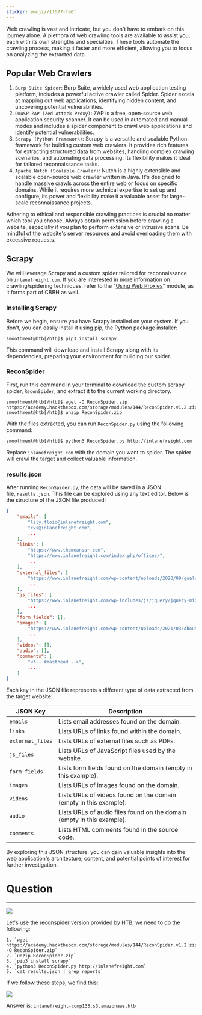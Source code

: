 ```yaml
---
sticker: emoji//1f577-fe0f
---
```

Web crawling is vast and intricate, but you don't have to embark on this journey alone. A plethora of web crawling tools are available to assist you, each with its own strengths and specialties. These tools automate the crawling process, making it faster and more efficient, allowing you to focus on analyzing the extracted data.

## Popular Web Crawlers

1. `Burp Suite Spider`: Burp Suite, a widely used web application testing platform, includes a powerful active crawler called Spider. Spider excels at mapping out web applications, identifying hidden content, and uncovering potential vulnerabilities.
2. `OWASP ZAP (Zed Attack Proxy)`: ZAP is a free, open-source web application security scanner. It can be used in automated and manual modes and includes a spider component to crawl web applications and identify potential vulnerabilities.
3. `Scrapy (Python Framework)`: Scrapy is a versatile and scalable Python framework for building custom web crawlers. It provides rich features for extracting structured data from websites, handling complex crawling scenarios, and automating data processing. Its flexibility makes it ideal for tailored reconnaissance tasks.
4. `Apache Nutch (Scalable Crawler)`: Nutch is a highly extensible and scalable open-source web crawler written in Java. It's designed to handle massive crawls across the entire web or focus on specific domains. While it requires more technical expertise to set up and configure, its power and flexibility make it a valuable asset for large-scale reconnaissance projects.

Adhering to ethical and responsible crawling practices is crucial no matter which tool you choose. Always obtain permission before crawling a website, especially if you plan to perform extensive or intrusive scans. Be mindful of the website's server resources and avoid overloading them with excessive requests.

## Scrapy

We will leverage Scrapy and a custom spider tailored for reconnaissance on `inlanefreight.com`. If you are interested in more information on crawling/spidering techniques, refer to the "[Using Web Proxies](https://academy.hackthebox.com/module/details/110)" module, as it forms part of CBBH as well.

### Installing Scrapy

Before we begin, ensure you have Scrapy installed on your system. If you don't, you can easily install it using pip, the Python package installer:


```shell-session
smoothment@htb[/htb]$ pip3 install scrapy
```

This command will download and install Scrapy along with its dependencies, preparing your environment for building our spider.

### ReconSpider

First, run this command in your terminal to download the custom scrapy spider, `ReconSpider`, and extract it to the current working directory.



```shell-session
smoothment@htb[/htb]$ wget -O ReconSpider.zip https://academy.hackthebox.com/storage/modules/144/ReconSpider.v1.2.zip
smoothment@htb[/htb]$ unzip ReconSpider.zip 
```

With the files extracted, you can run `ReconSpider.py` using the following command:



```shell-session
smoothment@htb[/htb]$ python3 ReconSpider.py http://inlanefreight.com
```

Replace `inlanefreight.com` with the domain you want to spider. The spider will crawl the target and collect valuable information.

### results.json

After running `ReconSpider.py`, the data will be saved in a JSON file, `results.json`. This file can be explored using any text editor. Below is the structure of the JSON file produced:


```json
{
    "emails": [
        "lily.floid@inlanefreight.com",
        "cvs@inlanefreight.com",
        ...
    ],
    "links": [
        "https://www.themeansar.com",
        "https://www.inlanefreight.com/index.php/offices/",
        ...
    ],
    "external_files": [
        "https://www.inlanefreight.com/wp-content/uploads/2020/09/goals.pdf",
        ...
    ],
    "js_files": [
        "https://www.inlanefreight.com/wp-includes/js/jquery/jquery-migrate.min.js?ver=3.3.2",
        ...
    ],
    "form_fields": [],
    "images": [
        "https://www.inlanefreight.com/wp-content/uploads/2021/03/AboutUs_01-1024x810.png",
        ...
    ],
    "videos": [],
    "audio": [],
    "comments": [
        "<!-- #masthead -->",
        ...
    ]
}
```

Each key in the JSON file represents a different type of data extracted from the target website:

|JSON Key|Description|
|---|---|
|`emails`|Lists email addresses found on the domain.|
|`links`|Lists URLs of links found within the domain.|
|`external_files`|Lists URLs of external files such as PDFs.|
|`js_files`|Lists URLs of JavaScript files used by the website.|
|`form_fields`|Lists form fields found on the domain (empty in this example).|
|`images`|Lists URLs of images found on the domain.|
|`videos`|Lists URLs of videos found on the domain (empty in this example).|
|`audio`|Lists URLs of audio files found on the domain (empty in this example).|
|`comments`|Lists HTML comments found in the source code.|

By exploring this JSON structure, you can gain valuable insights into the web application's architecture, content, and potential points of interest for further investigation.

# Question
---
![](CYBERSECURITY/IMAGES/Pasted%20image%2020250128131204.png)

Let's use the reconspider version provided by HTB, we need to do the following:

```ad-hint
1. `wget https://academy.hackthebox.com/storage/modules/144/ReconSpider.v1.2.zip -O ReconSpider.zip`
2. `unzip ReconSpider.zip`
3. `pip3 install scrapy`
4. `python3 ReconSpider.py http://inlanefreight.com`
5. `cat results.json | grep reports`
```

If we follow these steps, we find this:

![](CYBERSECURITY/IMAGES/Pasted%20image%2020250128133108.png)

Answer is: `inlanefreight-comp133.s3.amazonaws.htb`

